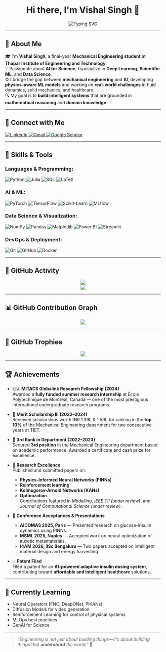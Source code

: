 <h1 align="center">Hi there, I'm Vishal Singh 👋</h1>
<p align="center">
  <img src="https://readme-typing-svg.herokuapp.com?font=Fira+Code&duration=3000&pause=1000&color=00ADB5&center=true&vCenter=true&width=435&lines=Mechanical+Engineer+%7C+AI+Enthusiast;Deep+Learning+%7C+Data+Science+%7C+ML;Solving+Engineering+Problems+with+AI" alt="Typing SVG" />
</p>

---

## 🚀 About Me

🎓 I'm **Vishal Singh**, a final-year **Mechanical Engineering student** at **Thapar Institute of Engineering and Technology**.  
💡 Passionate about **AI for Science**, I specialize in **Deep Learning**, **Scientific ML**, and **Data Science**.  
⚙️ I bridge the gap between **mechanical engineering** and **AI**, developing **physics-aware ML models** and working on **real-world challenges** in fluid dynamics, solid mechanics, and healthcare.  
🔍 My goal is to **build intelligent systems** that are grounded in **mathematical reasoning** and **domain knowledge**.

---

## 🔗 Connect with Me

<p align="left">
  <a href="https://www.linkedin.com/in/vishal-singh10/" target="_blank">
    <img alt="LinkedIn" src="https://img.shields.io/badge/LinkedIn-%230077B5.svg?style=flat&logo=linkedin&logoColor=white" />
  </a>
  <a href="mailto:vsingh10_be21@thapar.edu">
    <img alt="Gmail" src="https://img.shields.io/badge/Gmail-D14836?style=flat&logo=gmail&logoColor=white" />
  </a>
  <a href="https://scholar.google.com/citations?user=NOD9Y0UAAAAJ&hl=en" target="_blank">
    <img alt="Google Scholar" src="https://img.shields.io/badge/Google%20Scholar-4285F4?style=flat&logo=google-scholar&logoColor=white" />
  </a>
</p>

---

## 🧠 Skills & Tools

### Languages & Programming:
![Python](https://img.shields.io/badge/-Python-3776AB?style=for-the-badge&logo=python&logoColor=white)
![Julia](https://img.shields.io/badge/-Julia-9558B2?style=for-the-badge&logo=julia&logoColor=white)
![SQL](https://img.shields.io/badge/-SQL-4479A1?style=for-the-badge&logo=mysql&logoColor=white)
![LaTeX](https://img.shields.io/badge/-LaTeX-008080?style=for-the-badge&logo=latex&logoColor=white)

### AI & ML:
![PyTorch](https://img.shields.io/badge/PyTorch-%23EE4C2C.svg?style=for-the-badge&logo=PyTorch&logoColor=white)
![TensorFlow](https://img.shields.io/badge/TensorFlow-%23FF6F00.svg?style=for-the-badge&logo=TensorFlow&logoColor=white)
![Scikit-Learn](https://img.shields.io/badge/scikit--learn-F7931E?style=for-the-badge&logo=scikit-learn&logoColor=white)
![MLflow](https://img.shields.io/badge/MLflow-0194E2?style=for-the-badge&logo=mlflow&logoColor=white)

### Data Science & Visualization:
![NumPy](https://img.shields.io/badge/Numpy-013243?style=for-the-badge&logo=numpy&logoColor=white)
![Pandas](https://img.shields.io/badge/Pandas-150458?style=for-the-badge&logo=pandas&logoColor=white)
![Matplotlib](https://img.shields.io/badge/Matplotlib-ffffff?style=for-the-badge&logo=matplotlib&logoColor=black)
![Power BI](https://img.shields.io/badge/Power%20BI-F2C811?style=for-the-badge&logo=powerbi&logoColor=black)
![Streamlit](https://img.shields.io/badge/Streamlit-FF4B4B?style=for-the-badge&logo=streamlit&logoColor=white)

### DevOps & Deployment:
![Git](https://img.shields.io/badge/-Git-F05033?style=for-the-badge&logo=git&logoColor=white)
![GitHub](https://img.shields.io/badge/-GitHub-181717?style=for-the-badge&logo=github&logoColor=white)
![Docker](https://img.shields.io/badge/-Docker-2496ED?style=for-the-badge&logo=docker&logoColor=white)

---

## 📌 GitHub Activity
<p align="center">
  <img src="https://github-readme-streak-stats.herokuapp.com?user=vsingh10&theme=algolia&hide_border=true" />
  <br>
  <img src="https://github-readme-stats.vercel.app/api/top-langs/?username=vsingh10&layout=compact&theme=algolia&hide_border=true" />
</p>

---

## 📊 GitHub Contribution Graph

<p align="center">
  <img src="https://github-profile-summary-cards.vercel.app/api/cards/profile-details?username=vsingh10&theme=tokyonight" />
</p>

---
## 🏅 GitHub Trophies

<p align="center">
  <img src="https://github-profile-trophy.vercel.app/?username=vsingh10&theme=tokyonight&column=7&margin-w=10&margin-h=15" />
</p>

---

## 🏆 Achievements

- 🇨🇦 **MITACS Globalink Research Fellowship (2024)**  
  Awarded a **fully funded summer research internship** at École Polytechnique de Montréal, Canada — one of the most prestigious international undergraduate research programs.

- 🥇 **Merit Scholarship III (2022–2024)**  
  Received scholarships worth INR 1.39L & 1.59L for ranking in the **top 10%** of the Mechanical Engineering department for two consecutive years at TIET.

- 🥉 **3rd Rank in Department (2022–2023)**  
  Secured **3rd position** in the Mechanical Engineering department based on academic performance. Awarded a certificate and cash prize for excellence.

- 🧪 **Research Excellence**  
  Published and submitted papers on:  
  - **Physics-Informed Neural Networks (PINNs)**  
  - **Reinforcement learning**  
  - **Kolmogorov-Arnold Networks (KANs)**  
  - **Optimization**  
  Contributions featured in *Modelling*, *IEEE TII (under review)*, and *Journal of Computational Science (under review)*.

- 🎤 **Conference Acceptances & Presentations**  
  - **AICOMAS 2025, Paris** — Presented research on glucose-insulin dynamics using PINNs.  
  - **MSML 2025, Naples** — Accepted work on neural optimization of auxetic metamaterials.  
  - **I4AM 2026, IISc Bengaluru** — Two papers accepted on intelligent material design and energy harvesting.

- 💡 **Patent Filed**  
  Filed a patent for an **AI-powered adaptive insulin dosing system**, contributing toward **affordable and intelligent healthcare** solutions.

---

## 🌱 Currently Learning

- Neural Operators (FNO, DeepONet, PIKANs)
- Diffusion Models for video generation
- Reinforcement Learning for control of physical systems
- MLOps best practices
- GenAI for Science

---

> _"Engineering is not just about building things—it's about building things that **understand** the world."_ 🚀
